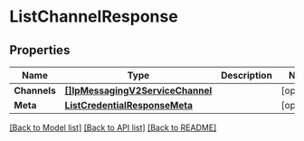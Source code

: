 # ListChannelResponse

## Properties

Name | Type | Description | Notes
------------ | ------------- | ------------- | -------------
**Channels** | [**[]IpMessagingV2ServiceChannel**](IpMessagingV2ServiceChannel.md) |  |[optional] 
**Meta** | [**ListCredentialResponseMeta**](ListCredentialResponseMeta.md) |  |[optional] 

[[Back to Model list]](../README.md#documentation-for-models) [[Back to API list]](../README.md#documentation-for-api-endpoints) [[Back to README]](../README.md)


